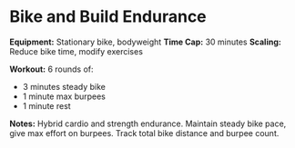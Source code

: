# Bike and Build Endurance

**Equipment:** Stationary bike, bodyweight
**Time Cap:** 30 minutes
**Scaling:** Reduce bike time, modify exercises

**Workout:**
6 rounds of:
- 3 minutes steady bike
- 1 minute max burpees
- 1 minute rest

**Notes:** Hybrid cardio and strength endurance. Maintain steady bike pace, give max effort on burpees. Track total bike distance and burpee count.